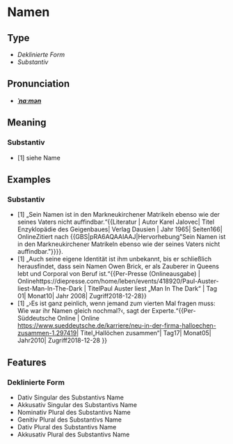 # Namen
## Type
- _Deklinierte Form_
- _Substantiv_
## Pronunciation
- **_[ˈnaːmən](https://commons.wikimedia.org/wiki/File:De-Namen.ogg)_**
## Meaning
### Substantiv
- [1] siehe Name
## Examples
### Substantiv
- [1] „Sein Namen ist in den Markneukirchener Matrikeln ebenso wie der seines Vaters nicht auffindbar.“<ref>{{Literatur | Autor Karel Jalovec| Titel Enzyklopädie des Geigenbaues| Verlag Dausien | Jahr 1965| Seiten166| OnlineZitiert nach {{GBS|pRA6AQAAIAAJ|Hervorhebung"Sein Namen ist in den Markneukirchener Matrikeln ebenso wie der seines Vaters nicht auffindbar."}}}}.</ref>
- [1] „Auch seine eigene Identität ist ihm unbekannt, bis er schließlich herausfindet, dass sein Namen Owen Brick, er als Zauberer in Queens lebt und Corporal von Beruf ist.“<ref>{{Per-Presse (Onlineausgabe) | Onlinehttps://diepresse.com/home/leben/events/418920/Paul-Auster-liest-Man-In-The-Dark | TitelPaul Auster liest „Man In The Dark“ | Tag 01| Monat10| Jahr 2008| Zugriff2018-12-28}}</ref>
- [1] „›Es ist ganz peinlich, wenn jemand zum vierten Mal fragen muss: Wie war ihr Namen gleich nochmal?‹, sagt der Experte.“<ref>{{Per-Süddeutsche Online | Online https://www.sueddeutsche.de/karriere/neu-in-der-firma-halloechen-zusammen-1.297419|  Titel„Hallöchen zusammen“| Tag17| Monat05| Jahr2010| Zugriff2018-12-28 }}</ref>
## Features
### Deklinierte Form
- Dativ Singular des Substantivs Name
- Akkusativ Singular des Substantivs Name
- Nominativ Plural des Substantivs Name
- Genitiv Plural des Substantivs Name
- Dativ Plural des Substantivs Name
- Akkusativ Plural des Substantivs Name
